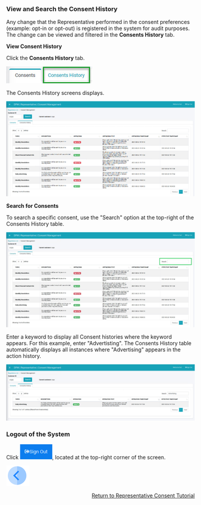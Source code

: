 ### View and Search the Consent History

Any change that the Representative performed in the consent preferences (example: opt-in or opt-out) is registered in the system for audit purposes. The change can be viewed and filtered in the **Consents History** tab.

**View Consent History**

Click the **Consents History** tab. 

![image](../images/08_2_Consent_CustConsent_ConsentsHistoryTabCallout.jpg)                                

The Consents History screens displays.

![image](../images/08_14_Consent_RepConsent_History.jpg)

**Search for Consents**

To search a specific consent, use the "Search" option at the top-right of the Consents History table.

![image](../images/08_15_Consent_RepConsent_HistorySearch.jpg)

Enter a keyword to display all Consent histories where the keyword appears. For this example, enter "Advertisting". The Consents History table automatically displays all instances where "Advertising" appears in the action history.

![image](../images/08_16_Consent_RepConsent_HistorySearch2.jpg)


### Logout of the System

Click ![image](../images/08_ICON_SignOut.png), located at the top-right corner of the screen.

[![Previous](../images/Previous.png)]( 07_04_Representative_OptIn_or_OptOut.md)[<p align="right"> Return to Representative Consent Tutorial</p>](07_01_Representative_Consent_Tutorial.md)

